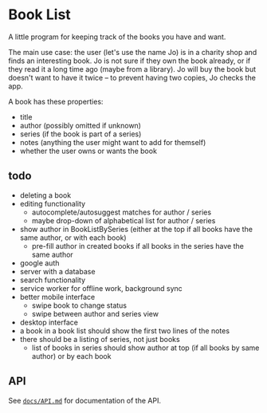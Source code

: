 # Book List

A little program for keeping track of the books you have and want.

The main use case: the user (let's use the name Jo) is in a charity shop and finds an interesting book. Jo is not sure if they own the book already, or if they read it a long time ago (maybe from a library). Jo will buy the book but doesn't want to have it twice – to prevent having two copies, Jo checks the app.

A book has these properties:

* title
* author (possibly omitted if unknown)
* series (if the book is part of a series)
* notes (anything the user might want to add for themself)
* whether the user owns or wants the book

## todo

* deleting a book
* editing functionality
   - autocomplete/autosuggest matches for author / series
   - maybe drop-down of alphabetical list for author / series
* show author in BookListBySeries (either at the top if all books have the same author, or with each book)
   - pre-fill author in created books if all books in the series have the same author
* google auth
* server with a database
* search functionality
* service worker for offline work, background sync
* better mobile interface
   - swipe book to change status
   - swipe between author and series view
* desktop interface
* a book in a book list should show the first two lines of the notes
* there should be a listing of series, not just books
   - list of books in series should show author at top (if all books by same author) or by each book

## API

See [`docs/API.md`](docs/API.md) for documentation of the API.
